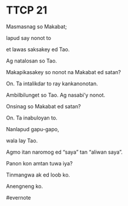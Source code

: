 # TTCP 21

Masmasnag so Makabat;

lapud say nonot to

et lawas saksakey ed Tao.

Ag natalosan so Tao.

Makapikasakey so nonot na Makabat ed satan?

On. Ta intalikdar to ray kankanonotan.

Ambilbilunget so Tao. Ag nasabi’y nonot.

Onsinag so Makabat ed satan?

On. Ta inabuloyan to.

Nanlapud gapu-gapo,

wala lay Tao.

Agmo itan naromog ed “saya” tan “aliwan saya”.

Panon kon amtan tuwa iya?

Tinmangwa ak ed loob ko.

Anengneng ko.

\#evernote


